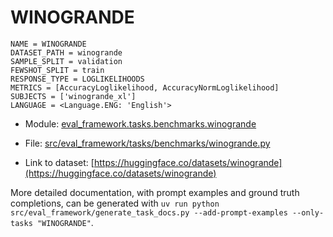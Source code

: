 # WINOGRANDE

````
NAME = WINOGRANDE
DATASET_PATH = winogrande
SAMPLE_SPLIT = validation
FEWSHOT_SPLIT = train
RESPONSE_TYPE = LOGLIKELIHOODS
METRICS = [AccuracyLoglikelihood, AccuracyNormLoglikelihood]
SUBJECTS = ['winogrande_xl']
LANGUAGE = <Language.ENG: 'English'>
````

- Module: [eval_framework.tasks.benchmarks.winogrande](eval_framework.tasks.benchmarks.winogrande)

- File: [src/eval_framework/tasks/benchmarks/winogrande.py](../../src/eval_framework/tasks/benchmarks/winogrande.py)

- Link to dataset: [https://huggingface.co/datasets/winogrande](https://huggingface.co/datasets/winogrande)

More detailed documentation, with prompt examples and ground truth completions, can be generated with `uv run python src/eval_framework/generate_task_docs.py --add-prompt-examples --only-tasks "WINOGRANDE"`.
